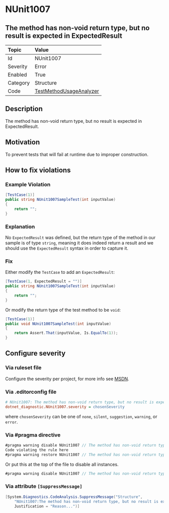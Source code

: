 # NUnit1007

## The method has non-void return type, but no result is expected in ExpectedResult

| Topic    | Value
| :--      | :--
| Id       | NUnit1007
| Severity | Error
| Enabled  | True
| Category | Structure
| Code     | [TestMethodUsageAnalyzer](https://github.com/nunit/nunit.analyzers/blob/3.8.0/src/nunit.analyzers/TestMethodUsage/TestMethodUsageAnalyzer.cs)

## Description

The method has non-void return type, but no result is expected in ExpectedResult.

## Motivation

To prevent tests that will fail at runtime due to improper construction.

## How to fix violations

### Example Violation

```csharp
[TestCase(1)]
public string NUnit1007SampleTest(int inputValue)
{
    return "";
}
```

### Explanation

No `ExpectedResult` was defined, but the return type of the method in our sample is of type `string`, meaning it does indeed return a result and we should use the `ExpectedResult` syntax in order to capture it.

### Fix

Either modify the `TestCase` to add an `ExpectedResult`:

```csharp
[TestCase(1, ExpectedResult = "")]
public string NUnit1007SampleTest(int inputValue)
{
    return "";
}
```

Or modify the return type of the test method to be `void`:

```csharp
[TestCase(1)]
public void NUnit1007SampleTest(int inputValue)
{
    return Assert.That(inputValue, Is.EqualTo(1));
}
```

<!-- start generated config severity -->
## Configure severity

### Via ruleset file

Configure the severity per project, for more info see [MSDN](https://learn.microsoft.com/en-us/visualstudio/code-quality/using-rule-sets-to-group-code-analysis-rules?view=vs-2022).

### Via .editorconfig file

```ini
# NUnit1007: The method has non-void return type, but no result is expected in ExpectedResult
dotnet_diagnostic.NUnit1007.severity = chosenSeverity
```

where `chosenSeverity` can be one of `none`, `silent`, `suggestion`, `warning`, or `error`.

### Via #pragma directive

```csharp
#pragma warning disable NUnit1007 // The method has non-void return type, but no result is expected in ExpectedResult
Code violating the rule here
#pragma warning restore NUnit1007 // The method has non-void return type, but no result is expected in ExpectedResult
```

Or put this at the top of the file to disable all instances.

```csharp
#pragma warning disable NUnit1007 // The method has non-void return type, but no result is expected in ExpectedResult
```

### Via attribute `[SuppressMessage]`

```csharp
[System.Diagnostics.CodeAnalysis.SuppressMessage("Structure",
    "NUnit1007:The method has non-void return type, but no result is expected in ExpectedResult",
    Justification = "Reason...")]
```
<!-- end generated config severity -->

